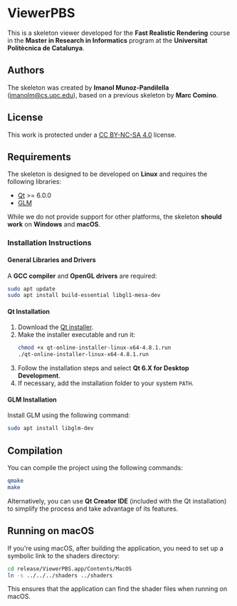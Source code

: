 # ViewerPBS

This is a skeleton viewer developed for the **Fast Realistic Rendering** course in the **Master in Research in Informatics** program at the **Universitat Politècnica de Catalunya**.

## Authors

The skeleton was created by **Imanol Munoz-Pandilella** (imanolm@cs.upc.edu), based on a previous skeleton by **Marc Comino**.

## License

This work is protected under a [CC BY-NC-SA 4.0](https://creativecommons.org/licenses/by-nc-sa/4.0/) license.

## Requirements

The skeleton is designed to be developed on **Linux** and requires the following libraries:
- [Qt](https://www.qt.io) >= 6.0.0
- [GLM](https://github.com/g-truc/glm)

While we do not provide support for other platforms, the skeleton **should work** on **Windows** and **macOS**.

### Installation Instructions

#### General Libraries and Drivers

A **GCC compiler** and **OpenGL drivers** are required:
```sh
sudo apt update
sudo apt install build-essential libgl1-mesa-dev
```

#### Qt Installation
1. Download the [Qt installer](https://www.qt.io/download-qt-installer-oss).
2. Make the installer executable and run it:
   ```sh
   chmod +x qt-online-installer-linux-x64-4.8.1.run
   ./qt-online-installer-linux-x64-4.8.1.run
   ```
3. Follow the installation steps and select **Qt 6.X for Desktop Development**.
4. If necessary, add the installation folder to your system `PATH`.

#### GLM Installation
Install GLM using the following command:
```sh
sudo apt install libglm-dev
```

## Compilation

You can compile the project using the following commands:
```sh
qmake
make
```
Alternatively, you can use **Qt Creator IDE** (included with the Qt installation) to simplify the process and take advantage of its features.

## Running on macOS

If you're using macOS, after building the application, you need to set up a symbolic link to the shaders directory:

```sh
cd release/ViewerPBS.app/Contents/MacOS
ln -s ../../../shaders ../shaders
```

This ensures that the application can find the shader files when running on macOS.

